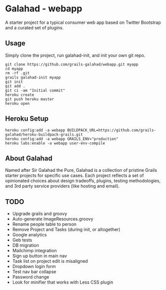 Galahad - webapp
================
A starter project for a typical consumer web app based on Twitter Bootstrap and a curated set of plugins.

Usage
-----
Simply clone the project, run galahad-init, and init your own git repo.

    git clone https://github.com/grails-galahad/webapp.git myapp
    cd myapp
    rm -rf .git
    grails galahad-init myapp
    git init
    git add .
    git ci -am "Initial commit"
    heroku create
    git push heroku master
    heroku open


Heroku Setup
------------
    heroku config:add -a webapp BUILDPACK_URL=https://github.com/grails-galahad/heroku-buildpack-grails.git
    heroku config:add -a webapp GRAILS_ENV="production"
    heroku labs:enable -a webapp user-env-compile


About Galahad
-------------
Named after Sir Galahad the Pure, Galahad is a collection of pristine Grails starter projects for specific use cases. Each project reflects a set of opinionated choices about design tradeoffs, plugins, testing methodologies, and 3rd party service providers (like hosting and email).


TODO
----
* Upgrade grails and groovy
* Auto-generate ImageResources.groovy
* Rename people table to person
* Remove Project and Tasks (during init, or altogether)
* Google analytics
* Geb tests
* DB migration
* Mailchimp integration
* Sign up button in main nav
* Task list on project edit is misaligned
* Dropdown login form
* Test nav bar collapse
* Password change
* Look for minifier that works with Less CSS plugin
